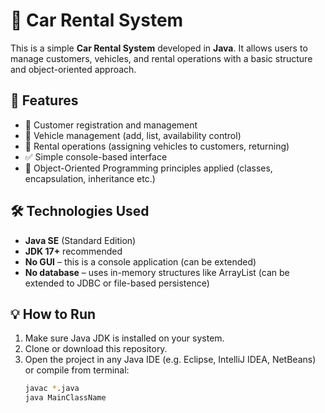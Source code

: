 # 🚗 Car Rental System

This is a simple **Car Rental System** developed in **Java**. It allows users to manage customers, vehicles, and rental operations with a basic structure and object-oriented approach.

## 📌 Features

- 🧍 Customer registration and management  
- 🚙 Vehicle management (add, list, availability control)  
- 📅 Rental operations (assigning vehicles to customers, returning)  
- ✅ Simple console-based interface  
- 🧠 Object-Oriented Programming principles applied (classes, encapsulation, inheritance etc.)

## 🛠️ Technologies Used

- **Java SE** (Standard Edition)
- **JDK 17+** recommended
- **No GUI** – this is a console application (can be extended)
- **No database** – uses in-memory structures like ArrayList (can be extended to JDBC or file-based persistence)

## 💡 How to Run

1. Make sure Java JDK is installed on your system.
2. Clone or download this repository.
3. Open the project in any Java IDE (e.g. Eclipse, IntelliJ IDEA, NetBeans) or compile from terminal:
   ```bash
   javac *.java
   java MainClassName
